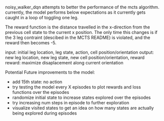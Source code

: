 noisy_walker_dqn attempts to better the performance of the mcts algorithm. currently, the model performs below expectations as it currently gets caught in a loop of toggling one leg.

The reward function is the distance travelled in the x-direction from the previous cell state to the current x position. The only time this changes is if the 3 leg contraint (descibed in the MCTS README) is violated, and the reward then becomes -5.

input: initial leg location, leg state, action, cell position/orientation
output: new leg location, new leg state, new cell position/orientation, reward
reward: maximize disaplacement along current orientation

Potential Future improvements to the model:
- add 15th state: no action
- try testing the model every X episodes to plot rewards and loss functions over the episodes
- randomize initial state to increase states explored over the episodes
- try increasing num steps in episode to further exploration
- visualize visited states to get an idea on how many states are actually being explored during episodes